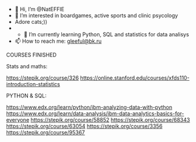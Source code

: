 - 👋 Hi, I’m @NatEFFIE
- 👀 I’m interested in boardgames, active sports and clinic psycology
- Adore cats;))
- - 🌱 I’m currently learning Python, SQL and statistics for data analisys
- 📫 How to reach me: gleeful@bk.ru

<!---
NatEFFIE/NatEFFIE is a ✨ special ✨ repository because its `README.md` (this file) appears on your GitHub profile.
You can click the Preview link to take a look at your changes.
--->

COURSES FINISHED

Stats and maths:

https://stepik.org/course/326
https://online.stanford.edu/courses/xfds110-introduction-statistics

PYTHON & SQL:

https://www.edx.org/learn/python/ibm-analyzing-data-with-python
https://www.edx.org/learn/data-analysis/ibm-data-analytics-basics-for-everyone
https://stepik.org/course/58852
https://stepik.org/course/68343
https://stepik.org/course/63054
https://stepik.org/course/3356
https://stepik.org/course/95367
